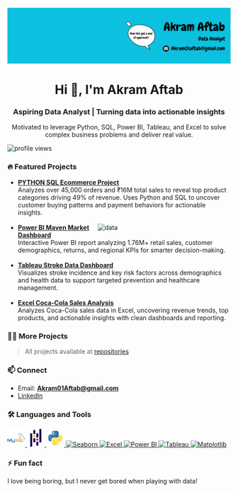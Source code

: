 ![logo](https://github.com/akramaftab/akramaftab/blob/main/Akram%20Aftab%20Banner.png)
<h1 align="center">Hi 👋, I'm Akram Aftab</h1>
<h3 align="center">Aspiring Data Analyst | Turning data into actionable insights</h3>

<p align="center">
Motivated to leverage Python, SQL, Power BI, Tableau, and Excel to solve complex business problems and deliver real value.
</p>



<p align="left">
  <img src="https://komarev.com/ghpvc/?username=akramaftab&label=Profile%20views&color=0e75b6&style=flat" alt="profile views" />
</p>

### 🔥 Featured Projects

<ul>
  <li>
    <a href="https://github.com/akramaftab/PYTHON_SQL_ecommerce_project" target="_blank" rel="noreferrer">
      <strong>PYTHON SQL Ecommerce Project</strong>
    </a><br/>
    Analyzes over 45,000 orders and ₹16M total sales to reveal top product categories driving 49% of revenue. Uses Python and SQL to uncover customer buying patterns and payment behaviors for actionable insights.
  </li>
  <br/>
  <img align="right" alt="data" width="300" src="https://imarticus.org/blog/wp-content/uploads/2017/10/scopet.gif">
  <li>
    <a href="https://github.com/akramaftab/power-bi-maven-market-project" target="_blank" rel="noreferrer">
      <strong>Power BI Maven Market Dashboard</strong>
    </a><br/>
    Interactive Power BI report analyzing 1.76M+ retail sales, customer demographics, returns, and regional KPIs for smarter decision-making.
  </li>
  <br/>
  <li>
    <a href="https://github.com/akramaftab/tableau-stroke-data-dashboard" target="_blank" rel="noreferrer">
      <strong>Tableau Stroke Data Dashboard</strong>
    </a><br/>
    Visualizes stroke incidence and key risk factors across demographics and health data to support targeted prevention and healthcare management.
  </li>
  <br/>
  <li>
    <a href="https://github.com/akramaftab/Excel-Coca-cola-sales-project" target="_blank" rel="noreferrer">
      <strong>Excel Coca-Cola Sales Analysis</strong>
    </a><br/>
    Analyzes Coca-Cola sales data in Excel, uncovering revenue trends, top products, and actionable insights with clean dashboards and reporting.
  </li>
</ul>

### 👨‍💻 More Projects
> All projects available at [repositories](https://github.com/akramaftab?tab=repositories)

### 📫 Connect
- Email: **Akram01Aftab@gmail.com**
- [LinkedIn](https://linkedin.com/in/akram-aftab-0261372b3)

### 🛠 Languages and Tools
<p align="left">
  <a href="https://www.mysql.com/" target="_blank" rel="noreferrer">
    <img src="https://raw.githubusercontent.com/devicons/devicon/master/icons/mysql/mysql-original-wordmark.svg" alt="MySQL" width="40" height="40"/>
  </a>
  <a href="https://pandas.pydata.org/" target="_blank" rel="noreferrer">
    <img src="https://raw.githubusercontent.com/devicons/devicon/2ae2a900d2f041da66e950e4d48052658d850630/icons/pandas/pandas-original.svg" alt="Pandas" width="40" height="40"/>
  </a>
  <a href="https://www.python.org/" target="_blank" rel="noreferrer">
    <img src="https://raw.githubusercontent.com/devicons/devicon/master/icons/python/python-original.svg" alt="Python" width="40" height="40"/>
  </a>
  <a href="https://seaborn.pydata.org/" target="_blank" rel="noreferrer">
    <img src="https://seaborn.pydata.org/_images/logo-mark-lightbg.svg" alt="Seaborn" width="40" height="40"/>
  </a>
  <a href="https://www.microsoft.com/en-us/microsoft-365/excel" target="_blank" rel="noreferrer">
    <img src="https://cdn.jsdelivr.net/gh/devicons/devicon/icons/excel/excel-original.svg" alt="Excel" width="40" height="40"/>
  </a>
  <a href="https://powerbi.microsoft.com/" target="_blank" rel="noreferrer">
    <img src="https://upload.wikimedia.org/wikipedia/commons/c/cf/Power_BI_logo.svg" alt="Power BI" width="40" height="40"/>
  </a>
  <a href="https://www.tableau.com/" target="_blank" rel="noreferrer">
    <img src="https://upload.wikimedia.org/wikipedia/commons/4/4b/Tableau_Logo.png" alt="Tableau" width="40" height="40"/>
  </a>
  <a href="https://matplotlib.org/" target="_blank" rel="noreferrer">
    <img src="https://matplotlib.org/_static/images/logo2.svg" alt="Matplotlib" width="40" height="40"/>
  </a>
</p>

### ⚡ Fun fact
I love being boring, but I never get bored when playing with data!
